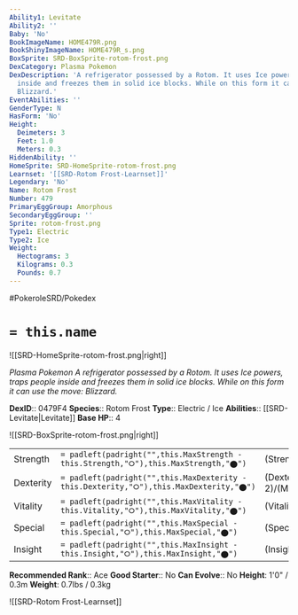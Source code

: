 ```yaml
---
Ability1: Levitate
Ability2: ''
Baby: 'No'
BookImageName: HOME479R.png
BookShinyImageName: HOME479R_s.png
BoxSprite: SRD-BoxSprite-rotom-frost.png
DexCategory: Plasma Pokemon
DexDescription: 'A refrigerator possessed by a Rotom. It uses Ice powers, traps people
  inside and freezes them in solid ice blocks. While on this form it can use the move:
  Blizzard.'
EventAbilities: ''
GenderType: N
HasForm: 'No'
Height:
  Deimeters: 3
  Feet: 1.0
  Meters: 0.3
HiddenAbility: ''
HomeSprite: SRD-HomeSprite-rotom-frost.png
Learnset: '[[SRD-Rotom Frost-Learnset]]'
Legendary: 'No'
Name: Rotom Frost
Number: 479
PrimaryEggGroup: Amorphous
SecondaryEggGroup: ''
Sprite: rotom-frost.png
Type1: Electric
Type2: Ice
Weight:
  Hectograms: 3
  Kilograms: 0.3
  Pounds: 0.7
---
```


#PokeroleSRD/Pokedex

# `= this.name`

![[SRD-HomeSprite-rotom-frost.png|right]]

*Plasma Pokemon*
*A refrigerator possessed by a Rotom. It uses Ice powers, traps people inside and freezes them in solid ice blocks. While on this form it can use the move: Blizzard.*

**DexID**:: 0479F4
**Species**:: Rotom Frost
**Type**:: Electric / Ice
**Abilities**:: [[SRD-Levitate|Levitate]]
**Base HP**:: 4

![[SRD-BoxSprite-rotom-frost.png|right]]

|           |                                                                                        |                                          |
| --------- | -------------------------------------------------------------------------------------- | ---------------------------------------- |
| Strength  | `= padleft(padright("",this.MaxStrength - this.Strength,"⭘"),this.MaxStrength,"⬤")`    | (Strength::2)/(MaxStrength::4)   |
| Dexterity | `= padleft(padright("",this.MaxDexterity - this.Dexterity,"⭘"),this.MaxDexterity,"⬤")` | (Dexterity:: 2)/(MaxDexterity::5) |
| Vitality  | `= padleft(padright("",this.MaxVitality - this.Vitality,"⭘"),this.MaxVitality,"⬤")`    | (Vitality::3)/(MaxVitality::6)   |
| Special   | `= padleft(padright("",this.MaxSpecial - this.Special,"⭘"),this.MaxSpecial,"⬤")`       | (Special::3)/(MaxSpecial::6)     |
| Insight   | `= padleft(padright("",this.MaxInsight - this.Insight,"⭘"),this.MaxInsight,"⬤")`       | (Insight::3)/(MaxInsight::6)     |

**Recommended Rank**:: Ace
**Good Starter**:: No
**Can Evolve**:: No
**Height**: 1'0" / 0.3m
**Weight**: 0.7lbs / 0.3kg

![[SRD-Rotom Frost-Learnset]]